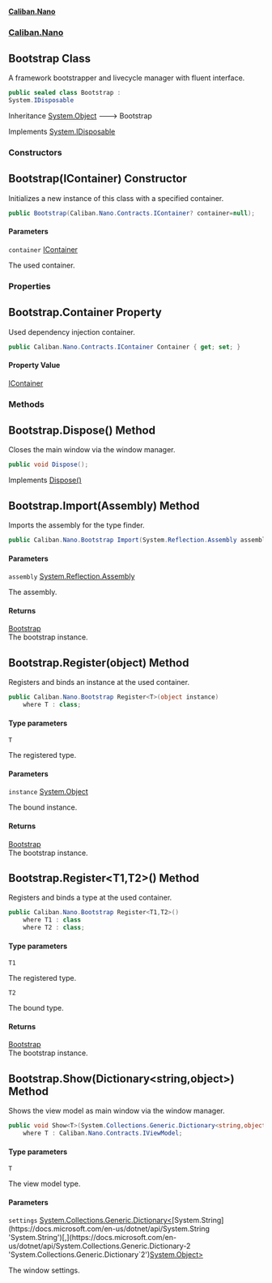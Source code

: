 #### [Caliban.Nano](index.md 'index')
### [Caliban.Nano](Caliban.Nano.md 'Caliban.Nano')

## Bootstrap Class

A framework bootstrapper and livecycle manager with fluent interface.

```csharp
public sealed class Bootstrap :
System.IDisposable
```

Inheritance [System.Object](https://docs.microsoft.com/en-us/dotnet/api/System.Object 'System.Object') &#129106; Bootstrap

Implements [System.IDisposable](https://docs.microsoft.com/en-us/dotnet/api/System.IDisposable 'System.IDisposable')
### Constructors

<a name='Caliban.Nano.Bootstrap.Bootstrap(Caliban.Nano.Contracts.IContainer)'></a>

## Bootstrap(IContainer) Constructor

Initializes a new instance of this class with a specified container.

```csharp
public Bootstrap(Caliban.Nano.Contracts.IContainer? container=null);
```
#### Parameters

<a name='Caliban.Nano.Bootstrap.Bootstrap(Caliban.Nano.Contracts.IContainer).container'></a>

`container` [IContainer](Caliban.Nano.Contracts.IContainer.md 'Caliban.Nano.Contracts.IContainer')

The used container.
### Properties

<a name='Caliban.Nano.Bootstrap.Container'></a>

## Bootstrap.Container Property

Used dependency injection container.

```csharp
public Caliban.Nano.Contracts.IContainer Container { get; set; }
```

#### Property Value
[IContainer](Caliban.Nano.Contracts.IContainer.md 'Caliban.Nano.Contracts.IContainer')
### Methods

<a name='Caliban.Nano.Bootstrap.Dispose()'></a>

## Bootstrap.Dispose() Method

Closes the main window via the window manager.

```csharp
public void Dispose();
```

Implements [Dispose()](https://docs.microsoft.com/en-us/dotnet/api/System.IDisposable.Dispose 'System.IDisposable.Dispose')

<a name='Caliban.Nano.Bootstrap.Import(System.Reflection.Assembly)'></a>

## Bootstrap.Import(Assembly) Method

Imports the assembly for the type finder.

```csharp
public Caliban.Nano.Bootstrap Import(System.Reflection.Assembly assembly);
```
#### Parameters

<a name='Caliban.Nano.Bootstrap.Import(System.Reflection.Assembly).assembly'></a>

`assembly` [System.Reflection.Assembly](https://docs.microsoft.com/en-us/dotnet/api/System.Reflection.Assembly 'System.Reflection.Assembly')

The assembly.

#### Returns
[Bootstrap](Caliban.Nano.Bootstrap.md 'Caliban.Nano.Bootstrap')  
The bootstrap instance.

<a name='Caliban.Nano.Bootstrap.Register_T_(object)'></a>

## Bootstrap.Register<T>(object) Method

Registers and binds an instance at the used container.

```csharp
public Caliban.Nano.Bootstrap Register<T>(object instance)
    where T : class;
```
#### Type parameters

<a name='Caliban.Nano.Bootstrap.Register_T_(object).T'></a>

`T`

The registered type.
#### Parameters

<a name='Caliban.Nano.Bootstrap.Register_T_(object).instance'></a>

`instance` [System.Object](https://docs.microsoft.com/en-us/dotnet/api/System.Object 'System.Object')

The bound instance.

#### Returns
[Bootstrap](Caliban.Nano.Bootstrap.md 'Caliban.Nano.Bootstrap')  
The bootstrap instance.

<a name='Caliban.Nano.Bootstrap.Register_T1,T2_()'></a>

## Bootstrap.Register<T1,T2>() Method

Registers and binds a type at the used container.

```csharp
public Caliban.Nano.Bootstrap Register<T1,T2>()
    where T1 : class
    where T2 : class;
```
#### Type parameters

<a name='Caliban.Nano.Bootstrap.Register_T1,T2_().T1'></a>

`T1`

The registered type.

<a name='Caliban.Nano.Bootstrap.Register_T1,T2_().T2'></a>

`T2`

The bound type.

#### Returns
[Bootstrap](Caliban.Nano.Bootstrap.md 'Caliban.Nano.Bootstrap')  
The bootstrap instance.

<a name='Caliban.Nano.Bootstrap.Show_T_(System.Collections.Generic.Dictionary_string,object_)'></a>

## Bootstrap.Show<T>(Dictionary<string,object>) Method

Shows the view model as main window via the window manager.

```csharp
public void Show<T>(System.Collections.Generic.Dictionary<string,object>? settings=null)
    where T : Caliban.Nano.Contracts.IViewModel;
```
#### Type parameters

<a name='Caliban.Nano.Bootstrap.Show_T_(System.Collections.Generic.Dictionary_string,object_).T'></a>

`T`

The view model type.
#### Parameters

<a name='Caliban.Nano.Bootstrap.Show_T_(System.Collections.Generic.Dictionary_string,object_).settings'></a>

`settings` [System.Collections.Generic.Dictionary&lt;](https://docs.microsoft.com/en-us/dotnet/api/System.Collections.Generic.Dictionary-2 'System.Collections.Generic.Dictionary`2')[System.String](https://docs.microsoft.com/en-us/dotnet/api/System.String 'System.String')[,](https://docs.microsoft.com/en-us/dotnet/api/System.Collections.Generic.Dictionary-2 'System.Collections.Generic.Dictionary`2')[System.Object](https://docs.microsoft.com/en-us/dotnet/api/System.Object 'System.Object')[&gt;](https://docs.microsoft.com/en-us/dotnet/api/System.Collections.Generic.Dictionary-2 'System.Collections.Generic.Dictionary`2')

The window settings.
